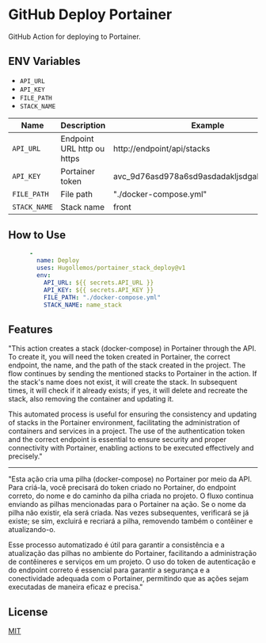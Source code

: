 # GitHub Deploy Portainer

GitHub Action for deploying to Portainer.

## ENV Variables

- `API_URL`
- `API_KEY`
- `FILE_PATH`
- `STACK_NAME`

| Name          | Description               | Example                           |
| ------------- | ------------------------- | --------------------------------- |
| `API_URL`     | Endpoint URL  http ou https            | http://endpoint/api/stacks        |
| `API_KEY`     | Portainer token           | avc_9d76asd978a6sd9asdadakljsdgaksdgasasd= |
| `FILE_PATH`   | File path                 | "./docker-compose.yml"            |
| `STACK_NAME`  | Stack name                | front                             |

## How to Use

```yaml
      -
        name: Deploy
        uses: Hugollemos/portainer_stack_deploy@v1
        env:
          API_URL: ${{ secrets.API_URL }}
          API_KEY: ${{ secrets.API_KEY }}
          FILE_PATH: "./docker-compose.yml"
          STACK_NAME: name_stack
```
## Features
"This action creates a stack (docker-compose) in Portainer through the API. To create it, you will need the token created in Portainer, the correct endpoint, the name, and the path of the stack created in the project. The flow continues by sending the mentioned stacks to Portainer in the action. If the stack's name does not exist, it will create the stack. In subsequent times, it will check if it already exists; if yes, it will delete and recreate the stack, also removing the container and updating it.

This automated process is useful for ensuring the consistency and updating of stacks in the Portainer environment, facilitating the administration of containers and services in a project. The use of the authentication token and the correct endpoint is essential to ensure security and proper connectivity with Portainer, enabling actions to be executed effectively and precisely."


---
"Esta ação cria uma pilha (docker-compose) no Portainer por meio da API. Para criá-la, você precisará do token criado no Portainer, do endpoint correto, do nome e do caminho da pilha criada no projeto. O fluxo continua enviando as pilhas mencionadas para o Portainer na ação. Se o nome da pilha não existir, ela será criada. Nas vezes subsequentes, verificará se já existe; se sim, excluirá e recriará a pilha, removendo também o contêiner e atualizando-o.

Esse processo automatizado é útil para garantir a consistência e a atualização das pilhas no ambiente do Portainer, facilitando a administração de contêineres e serviços em um projeto. O uso do token de autenticação e do endpoint correto é essencial para garantir a segurança e a conectividade adequada com o Portainer, permitindo que as ações sejam executadas de maneira eficaz e precisa."
## License
[MIT](https://github.com/Hugollemos/portainer_stack_deploy/blob/main/LICENSE)
